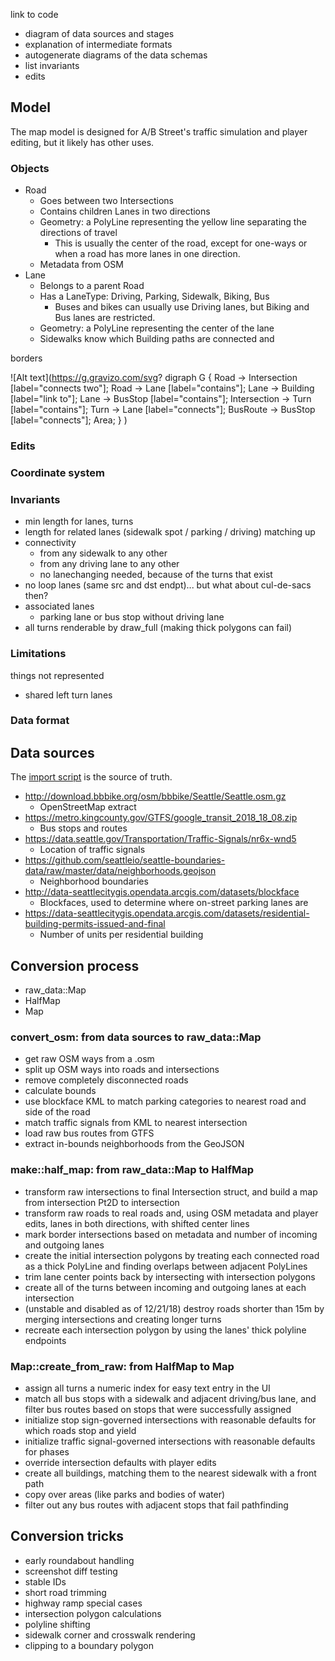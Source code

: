 link to code

- diagram of data sources and stages
- explanation of intermediate formats
- autogenerate diagrams of the data schemas
- list invariants
- edits

## Model

The map model is designed for A/B Street's traffic simulation and player
editing, but it likely has other uses.

### Objects

- Road
  - Goes between two Intersections
  - Contains children Lanes in two directions
  - Geometry: a PolyLine representing the yellow line separating the directions
    of travel
    - This is usually the center of the road, except for one-ways or when a road
      has more lanes in one direction.
  - Metadata from OSM
- Lane
  - Belongs to a parent Road
  - Has a LaneType: Driving, Parking, Sidewalk, Biking, Bus
    - Buses and bikes can usually use Driving lanes, but Biking and Bus lanes
      are restricted.
  - Geometry: a PolyLine representing the center of the lane
  - Sidewalks know which Building paths are connected and

borders

<!--
![Alt text](https://g.gravizo.com/svg?
  digraph G {
    Road -> Intersection [label="connects two"];
    Road -> Lane [label="contains"];
    Lane -> Building [label="link to"];
    Lane -> BusStop [label="contains"];
    Intersection -> Turn [label="contains"];
    Turn -> Lane [label="connects"];
    BusRoute -> BusStop [label="connects"];
    Area;
  }
)
-->

![Alt text](https://g.gravizo.com/svg? digraph G { Road -> Intersection
[label="connects two"]; Road -> Lane [label="contains"]; Lane -> Building
[label="link to"]; Lane -> BusStop [label="contains"]; Intersection -> Turn
[label="contains"]; Turn -> Lane [label="connects"]; BusRoute -> BusStop
[label="connects"]; Area; } )

### Edits

### Coordinate system

### Invariants

- min length for lanes, turns
- length for related lanes (sidewalk spot / parking / driving) matching up
- connectivity
  - from any sidewalk to any other
  - from any driving lane to any other
  - no lanechanging needed, because of the turns that exist
- no loop lanes (same src and dst endpt)... but what about cul-de-sacs then?
- associated lanes
  - parking lane or bus stop without driving lane
- all turns renderable by draw_full (making thick polygons can fail)

### Limitations

things not represented

- shared left turn lanes

### Data format

## Data sources

The
[import script](https://github.com/dabreegster/abstreet/blob/master/import.sh)
is the source of truth.

- http://download.bbbike.org/osm/bbbike/Seattle/Seattle.osm.gz
  - OpenStreetMap extract
- https://metro.kingcounty.gov/GTFS/google_transit_2018_18_08.zip
  - Bus stops and routes
- https://data.seattle.gov/Transportation/Traffic-Signals/nr6x-wnd5
  - Location of traffic signals
- https://github.com/seattleio/seattle-boundaries-data/raw/master/data/neighborhoods.geojson
  - Neighborhood boundaries
- http://data-seattlecitygis.opendata.arcgis.com/datasets/blockface
  - Blockfaces, used to determine where on-street parking lanes are
- https://data-seattlecitygis.opendata.arcgis.com/datasets/residential-building-permits-issued-and-final
  - Number of units per residential building

## Conversion process

- raw_data::Map
- HalfMap
- Map

### convert_osm: from data sources to raw_data::Map

- get raw OSM ways from a .osm
- split up OSM ways into roads and intersections
- remove completely disconnected roads
- calculate bounds
- use blockface KML to match parking categories to nearest road and side of the
  road
- match traffic signals from KML to nearest intersection
- load raw bus routes from GTFS
- extract in-bounds neighborhoods from the GeoJSON

### make::half_map: from raw_data::Map to HalfMap

- transform raw intersections to final Intersection struct, and build a map from
  intersection Pt2D to intersection
- transform raw roads to real roads and, using OSM metadata and player edits,
  lanes in both directions, with shifted center lines
- mark border intersections based on metadata and number of incoming and
  outgoing lanes
- create the initial intersection polygons by treating each connected road as a
  thick PolyLine and finding overlaps between adjacent PolyLines
- trim lane center points back by intersecting with intersection polygons
- create all of the turns between incoming and outgoing lanes at each
  intersection
- (unstable and disabled as of 12/21/18) destroy roads shorter than 15m by
  merging intersections and creating longer turns
- recreate each intersection polygon by using the lanes' thick polyline
  endpoints

### Map::create_from_raw: from HalfMap to Map

- assign all turns a numeric index for easy text entry in the UI
- match all bus stops with a sidewalk and adjacent driving/bus lane, and filter
  bus routes based on stops that were successfully assigned
- initialize stop sign-governed intersections with reasonable defaults for which
  roads stop and yield
- initialize traffic signal-governed intersections with reasonable defaults for
  phases
- override intersection defaults with player edits
- create all buildings, matching them to the nearest sidewalk with a front path
- copy over areas (like parks and bodies of water)
- filter out any bus routes with adjacent stops that fail pathfinding

## Conversion tricks

- early roundabout handling
- screenshot diff testing
- stable IDs
- short road trimming
- highway ramp special cases
- intersection polygon calculations
- polyline shifting
- sidewalk corner and crosswalk rendering
- clipping to a boundary polygon
